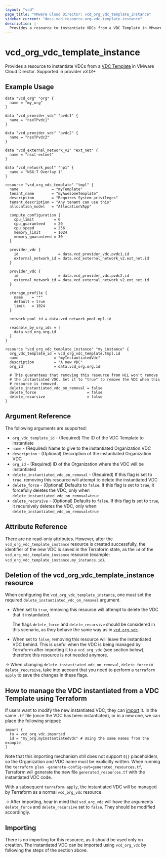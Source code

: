 ```yaml
---
layout: "vcd"
page_title: "VMware Cloud Director: vcd_org_vdc_template_instance"
sidebar_current: "docs-vcd-resource-org-vdc-template-instance"
description: |-
  Provides a resource to instantiate VDCs from a VDC Template in VMware Cloud Director.
---
```


# vcd\_org\_vdc\_template\_instance

Provides a resource to instantiate VDCs from a [VDC Template](/providers/vmware/vcd/latest/docs/resources/org_vdc_template) in VMware Cloud Director.
Supported in provider *v3.13+*

## Example Usage

```hcl
data "vcd_org" "org" {
  name = "my_org"
}

data "vcd_provider_vdc" "pvdc1" {
  name = "nsxTPvdc1"
}

data "vcd_provider_vdc" "pvdc2" {
  name = "nsxTPvdc2"
}

data "vcd_external_network_v2" "ext_net" {
  name = "nsxt-extnet"
}

data "vcd_network_pool" "np1" {
  name = "NSX-T Overlay 1"
}

resource "vcd_org_vdc_template" "tmpl" {
  name               = "myTemplate"
  tenant_name        = "myAwesomeTemplate"
  description        = "Requires System privileges"
  tenant_description = "Any tenant can use this"
  allocation_model   = "AllocationVApp"

  compute_configuration {
    cpu_limit         = 0
    cpu_guaranteed    = 20
    cpu_speed         = 256
    memory_limit      = 1024
    memory_guaranteed = 30
  }

  provider_vdc {
    id                  = data.vcd_provider_vdc.pvdc1.id
    external_network_id = data.vcd_external_network_v2.ext_net.id
  }

  provider_vdc {
    id                  = data.vcd_provider_vdc.pvdc2.id
    external_network_id = data.vcd_external_network_v2.ext_net.id
  }

  storage_profile {
    name    = "*"
    default = true
    limit   = 1024
  }

  network_pool_id = data.vcd_network_pool.np1.id

  readable_by_org_ids = [
    data.vcd_org.org.id
  ]
}

resource "vcd_org_vdc_template_instance" "my_instance" {
  org_vdc_template_id = vcd_org_vdc_template.tmpl.id
  name                = "myInstantiatedVdc"
  description         = "A new VDC"
  org_id              = data.vcd_org.org.id

  # This guarantees that removing this resource from HCL won't remove
  # the instantiated VDC. Set it to "true" to remove the VDC when this
  # resource is removed.
  delete_instantiated_vdc_on_removal = false
  delete_force                       = false
  delete_recursive                   = false
}
```

## Argument Reference

The following arguments are supported:

* `org_vdc_template_id` - (Required) The ID of the VDC Template to instantiate
* `name` - (Required) Name to give to the instantiated Organization VDC
* `description` - (Optional) Description of the instantiated Organization VDC
* `org_id` - (Required) ID of the Organization where the VDC will be instantiated
* `delete_instantiated_vdc_on_removal` - (Required) If this flag is set to `true`, removing this resource will attempt to delete the instantiated VDC
* `delete_force` - (Optional) Defaults to `false`. If this flag is set to `true`, it forcefully deletes the VDC, only when `delete_instantiated_vdc_on_removal=true`
* `delete_recursive` - (Optional) Defaults to `false`. If this flag is set to `true`, it recursively deletes the VDC, only when `delete_instantiated_vdc_on_removal=true`

## Attribute Reference

There are no read-only attributes. However, after the `vcd_org_vdc_template_instance` resource is created successfully,
the identifier of the new VDC is saved in the Terraform state, as the `id` of the `vcd_org_vdc_template_instance` resource
(example: `vcd_org_vdc_template_instance.my_instance.id`).

## Deletion of the vcd\_org\_vdc\_template\_instance resource

When configuring the `vcd_org_vdc_template_instance`, one must set the required `delete_instantiated_vdc_on_removal` argument.

* When set to `true`, removing this resource will attempt to delete the VDC that it instantiated.

  The flags `delete_force` and `delete_recursive` should be considered in this scenario, as they behave the same way as in [`vcd_org_vdc`](/providers/vmware/vcd/latest/docs/resources/org_vdc).

* When set to `false`, removing this resource will leave the instantiated VDC behind. This is useful when the VDC is being managed
by Terraform after importing it to a `vcd_org_vdc` (see section below), therefore this resource is not needed anymore.

-> When changing `delete_instantiated_vdc_on_removal`, `delete_force` or `delete_recursive`, take into account that you need to perform a `terraform apply` to
save the changes in these flags.

## How to manage the VDC instantiated from a VDC Template using Terraform

If users want to modify the new instantiated VDC, they can [import](/providers/vmware/vcd/latest/docs/guides/importing_resources#semi-automated-import-terraform-v15) it.
In the same `.tf` file (once the VDC has been instantiated), or in a new one, we can place the following snippet: 

```hcl
import {
  to = vcd_org_vdc.imported
  id = "my_org.myInstantiatedVdc" # Using the same names from the example
}
```

Note that this importing mechanism still does not support `${}` placeholders, so the Organization and VDC name must be explicitly
written. When running the `terraform plan -generate-config-out=generated_resources.tf`, Terraform will generate the new file
`generated_resources.tf` with the instantiated VDC code.

With a subsequent `terraform apply`, the instantiated VDC will be managed by Terraform as a normal `vcd_org_vdc` resource.

-> After importing, bear in mind that `vcd_org_vdc` will have the arguments `delete_force` and `delete_recursive` set to `false`.
They should be modified accordingly.

## Importing

There is no importing for this resource, as it should be used only on creation.
The instantiated VDC can be imported using `vcd_org_vdc` by following the steps of the section above.
